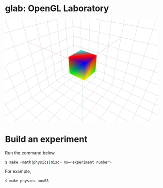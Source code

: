 # glab: OpenGL Laboratory
![Sample](./images/20211216T144526.png)

# Build an experiment
Run the command below

```bash
$ make <math|physics|misc> no=<experiment number>
```

For example,

```bash
$ make physics no=08
```
